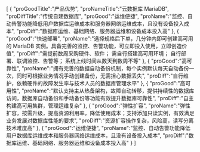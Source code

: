 [
	{
		"proGoodTitle":"产品优势",
		"proNameTitle":"云数据库 MariaDB",
		"proDiffTitle":"传统自建数据库",
		"proGood":"运维便捷",
		"proName":"监控、自动告警功能降低用户数据库运维成本和服务器网络运维成本，且没有设备投入成本",
		"proDiff":"数据库运维、基础网络、服务器运维和设备成本投入高"
	},
	{
		"proGood":"快速部署",
		"proName":"选择规格后下单，几分钟内即可创建高可用的 MariaDB 实例。具备完善的监控、告警功能，可立即投入使用，立即创造价值",
		"proDiff":"需提前数周采购硬件、软件； 需自行搭建高可用环境； 自行部署、联调监控、告警等； 系统上线时间从数天到数周不等"
	},
	{
		"proGood":"高可靠性",
		"proName":"拥有完善的数据自动备份机制，每个实例默认每天自动备份一次，同时可根据业务情况手动创建备份，无需担心数据丢失",
		"proDiff":"自行维护，依赖硬件的故障发生率与技术人员的数据库管理水平"
	},
	{
		"proGood":"高可用性",
		"proName":"默认支持主从热备架构，故障自动转移，提供持续性的数据库访问，数据库自动备份和手动备份等功能有效提升数据库可靠性",
		"proDiff":"自主构建高可用集群，管理运维复杂"
	},
	{
		"proGood":"弹性扩容",
		"proName":"弹性扩容，按需升级，提高资源利用率，降低使用成本；支持添加只读实例，有效满足业务发展对数据库性能的要求",
		"proDiff":"资源扩容操作复杂，风险高，读写分离技术难度高"
	},
	{
		"proGood":"运维便捷",
		"proName":"监控、自动告警功能降低用户数据库运维成本和服务器网络运维成本，且没有设备投入成本",
		"proDiff":"数据库运维、基础网络、服务器运维和设备成本投入高"
	}
]